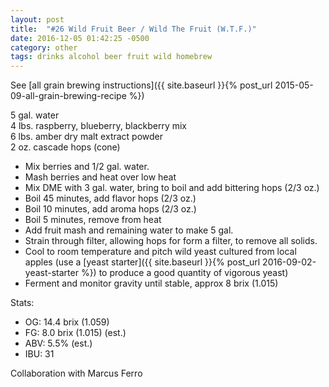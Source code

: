 ```yaml
---
layout: post
title:  "#26 Wild Fruit Beer / Wild The Fruit (W.T.F.)"
date: 2016-12-05 01:42:25 -0500
category: other
tags: drinks alcohol beer fruit wild homebrew
---
```

See  [all grain brewing instructions]({{ site.baseurl }}{% post_url 2015-05-09-all-grain-brewing-recipe %})

5 gal. water  
4 lbs. raspberry, blueberry, blackberry mix  
6 lbs. amber dry malt extract powder  
2 oz. cascade hops (cone)  
* Mix berries and 1/2 gal. water.
* Mash berries and heat over low heat
* Mix DME with 3 gal. water, bring to boil and add bittering hops (2/3 oz.)
* Boil 45 minutes, add flavor hops (2/3 oz.)
* Boil 10 minutes, add aroma hops (2/3 oz.)
* Boil 5 minutes, remove from heat
* Add fruit mash and remaining water to make 5 gal.
* Strain through filter, allowing hops for form a filter, to remove all solids.
* Cool to room temperature and pitch wild yeast cultured from local apples (use a [yeast starter]({{ site.baseurl }}{% post_url 2016-09-02-yeast-starter %}) to produce a good quantity of vigorous yeast)
* Ferment and monitor gravity until stable, approx 8 brix (1.015)

Stats:  
* OG: 14.4 brix (1.059)
* FG: 8.0 brix (1.015) (est.)
* ABV: 5.5% (est.)
* IBU: 31

Collaboration with Marcus Ferro  
